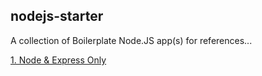 ## nodejs-starter

A collection of Boilerplate Node.JS app(s) for references...

[1. Node & Express Only](/doc/node_express.md)

